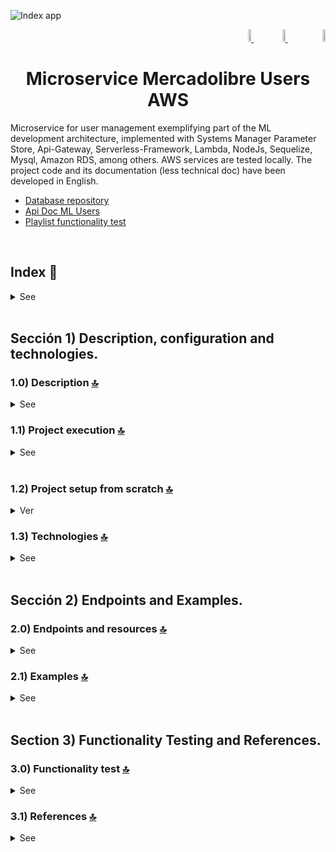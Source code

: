 
![Index app](https://github.com/andresWeitzel/Microservice_Mercadolibre_Users_AWS/blob/master/doc/assets/MicroService_Users_ML.drawio.png)

<div align="right">
    <a href="https://github.com/andresWeitzel/Microservice_Mercadolibre_Users_AWS/blob/master/translation/README.es.md" target="_blank">
      <img src="https://github.com/andresWeitzel/Microservice_Mercadolibre_Users_AWS/blob/master/doc/assets/translation/arg-flag.jpg" width="10%" height="10%" />
  </a> 
   <a href="https://github.com/andresWeitzel/Microservice_Mercadolibre_Users_AWS/blob/master/README.md" target="_blank">
      <img src="https://github.com/andresWeitzel/Microservice_Mercadolibre_Users_AWS/blob/master/doc/assets/translation/eeuu-flag.jpg" width="10%" height="10%" />
  </a>
  <a href="https://github.com/andresWeitzel/Microservice_Mercadolibre_Users_AWS/blob/master/README.md" target="_blank">
      <img src="https://github.com/andresWeitzel/Microservice_Mercadolibre_Users_AWS/blob/master/doc/assets/social-networks/yt.png" width="10%" height="5%" style = "margin-left: 10px"/>
  </a>
</div>


<div align="center">
  
# Microservice Mercadolibre Users AWS

</div>  

Microservice for user management exemplifying part of the ML development architecture, implemented with Systems Manager Parameter Store, Api-Gateway, Serverless-Framework, Lambda, NodeJs, Sequelize, Mysql, Amazon RDS, among others. AWS services are tested locally. The project code and its documentation (less technical doc) have been developed in English.

*   [Database repository](https://github.com/andresWeitzel/Microdb_MercadoLibre_Mysql)
*   [Api Doc ML Users](https://developers.mercadolibre.com.ar/es_ar/usuarios-y-aplicaciones)
*   [Playlist functionality test](https://www.youtube.com/watch?v=oLSrmqMq0Zs\&list=PLCl11UFjHurB9JzGtm5e8-yp52IcZDs5y)

<br>

## Index 📜

<details>
 <summary> See </summary>

 <br>

### Sección 1) Description, configuration and technologies.

*   [1.0) Project description.](#10-description-)
*   [1.1) Project execution.](#11-project-execution-)
*   [1.2) Project setup from scratch](#12-project-setup-from-scratch-)
*   [1.3) Technologies.](#13-technologies-)

### Sección 2) Endpoints and Examples

*   [2.0) Endpoints and resources.](#20-endpoints-and-resources-)
*   [2.1) Examples.](#21-examples-)

### Sección 3) Functionality test and references

*   [3.0) Functionality test.](#30-functionality-test-and-references-)
*   [3.1) References.](#31-references-)

<br>

</details>

<br>

## Sección 1) Description, configuration and technologies.

### 1.0) Description [🔝](#index-)

<details>
  <summary>See</summary>

 <br>

### 1.0.0) General description

* The Microservice is designed under the MVC architecture. This architecture consists of and is divided into the model layer (definition of the user table), the service layer (the connection and transactions to the db with sequelize) and the controller layer (the implemented lambdas).
* Each lambda performs the token authentication check, those that wait for a body type event check these fields and all the logic to be performed is abstracted from it to decouple functionalities together with low coupling.
* Endpoints that allow the return of more than one object according to the applied search logic are handled with pagination if required. Default pagination is applied.

### 1.0.1) Description Architecture and Operation

* The image of the AWS architecture used describes the operating flow of the microservice in a general way. Any request to the microservice starts from a client (Postman, server, etc.).
* `Step 0`: This request is received by the api-gateway and will only be validated if the correct x-api-key is found within the headers of said request.
* `Steps 1A, 1B, etc`: All these steps correspond to an endpoint with its specific resource. For ex. for getAllUsers (1A) it is http://localhost:4000/dev/users/list ....check those endpoints in [endpoints section](#section-2-endpoints-and-examples). Each lambda performs x-api-key and token checking.
* `Steps 2`: The lambdas perform the validations of the corresponding ssm with the System Manager Paramater Store... they validate token, connection values with the db, etc.
* `Steps 3`: The lambdas perform the necessary transactions and operations with the db (Mysql).
* `Clarifications`: This operation is emulated within the same network and in a local environment with the corresponding serverless plugins.

<br>

</details>

### 1.1) Project execution [🔝](#index-)

<details>
  <summary>See</summary>
<br>

* Once a work environment has been created through some IDE, we clone the project

```git
git clone https://github.com/andresWeitzel/Microservice_Mercadolibre_Users_AWS
```

* We position ourselves on the project

```git
cd 'projectName'
```

* We install the latest LTS version of [Nodejs(v18)](https://nodejs.org/en/download)
* We install the Serverless Framework globally if we have not already done so

```git
npm install -g serverless
```

* We verify the version of Serverless installed

```git
sls -v
```

* We install all the necessary packages

```git
npm i
```

* The ssm variables used in the project are maintained to simplify the project configuration process. It is recommended to add the corresponding file (serverless\_ssm.yml) to the .gitignore.
* The start script configured in the project's package.json is responsible for launching
     * The serverless-offline plugin
     * The remark-lint plugin for .md files (only --output is applied for check and autoformat without terminating the process and being able to execute the serverless script)

```json
   "scripts": {
     "check": "remark . --quiet --frail",
     "format": "remark . --quiet --frail --output",
     "format-md": "remark . --output",
     "serverless-offline": "sls offline start",
     "start": "npm run format-md && npm run serverless-offline"
   },
```

* We run the app from terminal.

```git
npm start
```

* If a message appears indicating that port 4000 is already in use, we can terminate all dependent processes and run the app again

```git
npx kill-port 4000
npm start
```

<br>

</details>
 <br>

### 1.2) Project setup from scratch [🔝](#index-)

<details>
  <summary>Ver</summary>

 <br>

* We create a work environment through some ide, after creating a folder we position ourselves on it

```git
cd 'projectName'
```

* We install the latest LTS version of [Nodejs(v18)](https://nodejs.org/en/download)
* We install the Serverless Framework globally if we have not already done so

```git
npm install -g serverless
```

* We verify the version of Serverless installed

```git
sls -v
```

* We initialize a serverles template

```git
serverless create --template aws-nodejs
```

* We initialize an npm project

```git
npm init -y
```

* We install serverless offline

```git
npm i serverless-offline --save-dev
```

* We install serverless ssm

```git
npm i serverless-offline-ssm --save-dev
```

```yml
plugins:
   - serverless-offline-ssm
   - serverless-offline

```

* We will configure a standard markdown file format for the project via [remark-lint](https://github.com/remarkjs/remark-lint#example-check-markdown-on-the-api)

```git
npm install remark-cli remark-preset-lint-consistent remark-preset-lint-recommended remark-lint-list-item-indent --save-dev

npm install remark-lint-emphasis-marker remark-lint-strong-marker --save-dev

npm install remark-lint-table-cell-padding --save-dev
```

* Then we add the configuration for the scripts from the package.json

```json
   "scripts": {
     "check": "remark . --quiet --frail",
     "format": "remark . --quiet --frail --output",
   },
```

* In my case, I want an autoformat to be applied for each execution, we execute the scripts together (only the --output is applied for check and autoformat without terminating the process and being able to execute the serverless script)

```json
   "scripts": {
     "check": "remark . --quiet --frail",
     "format": "remark . --quiet --frail --output",
     "format-md": "remark . --output",
     "serverless-offline": "sls offline start",
     "start": "npm run format-md && npm run serverless-offline"
   },
```

* Then we add the remark configs, at the end, in the package.json

```json
  "remarkConfig": {
     "settings": {
       "emphasis": "*",
       "strong": "*"
     },
     "plugins": [
        "remark-preset-lint-consistent",
       "remark-preset-lint-recommended",
       "remark-lint",
       "remark-lint-table-cell-padding",
       [
         "remark-lint-list-item-indent",
         "tab size"
       ],
       [
         "remark-lint-emphasis-marker",
         "*"
       ],
       [
         "remark-lint-strong-marker",
         "*"
       ]
     ]
   }
```

* For more information about it, visit the [official page](https://github.com/remarkjs/remark-lint#example-check-markdown-on-the-api)

* The ssm variables used in the project are maintained to simplify the project configuration process. It is recommended to add the corresponding file (serverless\_ssm.yml) to the .gitignore.

* The following script (start), configured in the project's package.json, is responsible for executing
     * The serverless-offline plugin
     * The remark-lint plugin for .md files

```json
   "scripts": {
     "check": "remark . --quiet --frail",
     "format": "remark . --quiet --frail --output",
     "format-md": "remark . --output",
     "serverless-offline": "sls offline start",
     "start": "npm run format-md && npm run serverless-offline"
   },
```

* We run the app from terminal.

```git
npm start
```

* If a message appears indicating that port 4000 is already in use, we can terminate all dependent processes and run the app again

```git
npx kill-port 4000
npm start
```

<br>

</details>

### 1.3) Technologies [🔝](#index-)

<details>
  <summary>See</summary>

 <br>

| **Technologies** | **Version** | **Purpose** |\
| ------------- | ------------- | ------------- |
| [SDK](https://www.serverless.com/framework/docs/guides/sdk/) | 4.3.2  | Automatic Module Injection for Lambdas |
| [Serverless Framework Core v3](https://www.serverless.com//blog/serverless-framework-v3-is-live) | 3.23.0 | Core Services AWS |
| [Systems Manager Parameter Store (SSM)](https://docs.aws.amazon.com/systems-manager/latest/userguide/systems-manager-parameter-store.html) | 3.0 | Management of Environment Variables |
| [Amazon Api Gateway](https://docs.aws.amazon.com/apigateway/latest/developerguide/welcome.html) | 2.0 | API Manager, Authentication, Control and Processing |
| [NodeJS](https://nodejs.org/en/) | 14.18.1  | js library |
| [Sequelize](https://sequelize.org/) | ^6.11.0 | ORM |
| [Mysql](https://www.mysql.com/) | 10.1 | SGDB |
| [XAMPP](https://www.apachefriends.org/es/index.html) | 3.2.2 | Server package |
| [VSC](https://code.visualstudio.com/docs) | 1.72.2  | IDE |
| [Postman](https://www.postman.com/downloads/) | 10.11  | http client |
| [CMD](https://learn.microsoft.com/en-us/windows-server/administration/windows-commands/cmd) | 10 | Símbolo del Sistema para linea de comandos |
| [Git](https://git-scm.com/downloads) | 2.29.1  | Version control |

</br>

| **Plugin** |
| -------------  |
| [Serverless Plugin](https://www.serverless.com/plugins/) |
| [serverless-offline](https://www.npmjs.com/package/serverless-offline) |
| [serverless-offline-ssm](https://www.npmjs.com/package/serverless-offline-ssm) |

</br>

| **Extensión** |\
| -------------  |
| Prettier - Code formatter |
| YAML - Autoformatter .yml |
| Error Lens - for errors and indent |

<br>

</details>

<br>

## Sección 2) Endpoints and Examples.

### 2.0) Endpoints and resources [🔝](#index-)

<details>
  <summary>See</summary>

### GET type operations:

*   http://localhost:4000/dev/v1/test
*   http://localhost:4000/dev/v1/db-connection
*   http://localhost:4000/dev/v1/users/list
*   http://localhost:4000/dev/v1/users/id/{user-id}
*   http://localhost:4000/dev/v1/users/country-id/{country-id}
*   http://localhost:4000/dev/v1/users/email/{email}
*   http://localhost:4000/dev/v1/users/first-name/{first-name}
*   http://localhost:4000/dev/v1/users/identification-number/{ident-number}
*   http://localhost:4000/dev/v1/users/identification-type/{ident-type}
*   http://localhost:4000/dev/v1/users/last-name/{last-name}
*   http://localhost:4000/dev/v1/users/nickname/{nickname}
*   http://localhost:4000/dev/v1/users/creation-date/{creation-date}
*   http://localhost:4000/dev/v1/users/update-date/{update-date}
*   `All endpoints are optional paginated except /test, /db-connection and /id/{user-id}}`

### POST type operations:

*   http://localhost:4000/dev/v1/users/add-user/

### PUT type operations:

*   http://localhost:4000/dev/v1/users/update-user/{user-id}

### DELETE type operations:

*   http://localhost:4000/dev/v1/users/delete-user/{user-id}

### Clarifications

* {required-value}
* Default pagination: ?page=0\&limit=5
* Optional pagination: ?page={nro}\&limit={nro}

<br>

</details>

### 2.1) Examples [🔝](#index-)

<details>
  <summary>See</summary>
<br>

### 2.1.0) Variables in Postman

| **Variable** | **Initial value** | **Current value** |\
| ------------- | ------------- | ------------- |
| base_url | http://localhost:4000/dev/ | http://localhost:4000/dev/ |
| x-api-key | f98d8cd98h73s204e3456998ecl9427j  | f98d8cd98h73s204e3456998ecl9427j |
| bearer_token | Bearer eyJhbGciOiJIUzI1NiIsInR5cCI6IkpXVCJ9.eyJzdWIiOiIxMjM0NTY3ODkwIiwibmFtZSI6IkpvaG4gRG9lIiwiaWF0IjoxNTE2MjM5MDIyfQ.SflKxwRJSMeKKF2QT4fwpMeJf36POk6yJV_adQssw5c  | Bearer eyJhbGciOiJIUzI1NiIsInR5cCI6IkpXVCJ9.eyJzdWIiOiIxMjM0NTY3ODkwIiwibmFtZSI6IkpvaG4gRG9lIiwiaWF0IjoxNTE2MjM5MDIyfQ.SflKxwRJSMeKKF2QT4fwpMeJf36POk6yJV_adQssw5c |

<br>

### 2.1.1) GET type operations

### Database connection

#### Request (GET) | Code Snippet

```postman
curl --location 'http://localhost:4000/dev/v1/db-connection' \
--header 'Authorization: Bearer eyJhbGciOiJIUzI1NiIsInR5cCI6IkpXVCJ9.eyJzdWIiOiIxMjM0NTY3ODkwIiwibmFtZSI6IkpvaG4gRG9lIiwiaWF0IjoxNTE2MjM5MDIyfQ.SflKxwRJSMeKKF2QT4fwpMeJf36POk6yJV_adQssw5c' \
--header 'Content-Type: application/json' \
--header 'x-api-key: f98d8cd98h73s204e3456998ecl9427j' \
--data ''
```

#### Response (200 OK)

```postman
{
    "message": "Connection has been established successfully."
}
```

#### Response (400 Bad Request)

```postman
{
    "message": "Bad request, check missing or malformed headers"
}
```

#### Response (400 Bad Request)

```postman
{
    "message": "Bad request, could not get the paginated list of users."
}
```

#### Response (401 Unauthorized)

```postman
{
    "message": "Not authenticated, check x_api_key and Authorization"
}
```

#### Response (500 Internal Server Error)

```postman
{
    "message": "Error in connection lambda. Caused by Error: throw a new error to check for the exception caught by lambda"
}
```

#### Other responses

<br>

### Get Paged Users

#### Request (GET) | Code Snippet

```postman
curl --location 'http://localhost:4000/dev/v1/users/list?page=0&limit=2' \
--header 'Authorization: Bearer eyJhbGciOiJIUzI1NiIsInR5cCI6IkpXVCJ9.eyJzdWIiOiIxMjM0NTY3ODkwIiwibmFtZSI6IkpvaG4gRG9lIiwiaWF0IjoxNTE2MjM5MDIyfQ.SflKxwRJSMeKKF2QT4fwpMeJf36POk6yJV_adQssw5c' \
--header 'Content-Type: application/json' \
--header 'x-api-key: f98d8cd98h73s204e3456998ecl9427j' \
--data ''
```

#### Response (200 OK)

```postman
{
    "message": [
        {
            "id": 3,
            "nickname": "HECTOR SS G",
            "first_name": "Hector",
            "last_name": "Gomez",
            "email": "hectorGomez78@gmail.com",
            "identification_type": "DNI",
            "identification_number": "2172265827",
            "country_id": "AR",
            "creation_date": "2023-03-20 21:02:33",
            "update_date": "2023-03-20 21:02:33"
        },
        {
            "id": 4,
            "nickname": "GABRIELA JIMENEZ",
            "first_name": "Gabriela",
            "last_name": "Jimenez",
            "email": "gabriela.consultas@hotmail.com",
            "identification_type": "DNI",
            "identification_number": "410871223",
            "country_id": "AR",
            "creation_date": "2023-03-20 21:02:33",
            "update_date": "2023-03-20 21:02:33"
        }
    ]
}
```

#### Response (400 Bad Request)

```postman
{
    "message": "Bad request, check missing or malformed headers"
}
```

#### Response (400 Bad Request)

```postman
{
    "message": "Bad request, could not get the paginated list of users."
}
```

#### Response (401 Unauthorized)

```postman
{
    "message": "Not authenticated, check x_api_key and Authorization"
}
```

#### Response (500 Internal Server Error)

```postman
{
    "message": "ECONNREFUSED. An error has occurred with the connection or query to the database. Verify that it is active or available"
}
```

#### Response (500 Internal Server Error)

```postman
{
    "message": "ERROR. An error has occurred in the process operations and queries with the database Caused by SequelizeConnectionRefusedError: connect ECONNREFUSED 127.0.0.1:3306."
}
```

#### Response (500 Internal Server Error)

```postman
{
    "message": "Error in getAll lambda. Caused by Error: throw a new error to check for the exception caught by lambda"
}
```

#### Other responses

<br>

### Get a User based on their id

#### Request (GET) | Code Snippet

```postman
curl --location 'http://localhost:4000/dev/v1/users/id/4' \
--header 'Authorization: Bearer eyJhbGciOiJIUzI1NiIsInR5cCI6IkpXVCJ9.eyJzdWIiOiIxMjM0NTY3ODkwIiwibmFtZSI6IkpvaG4gRG9lIiwiaWF0IjoxNTE2MjM5MDIyfQ.SflKxwRJSMeKKF2QT4fwpMeJf36POk6yJV_adQssw5c' \
--header 'Content-Type: application/json' \
--header 'x-api-key: f98d8cd98h73s204e3456998ecl9427j'
```

#### Response (200 OK)

```postman
{
    "message": {
        "id": 4,
        "nickname": "GABRIELA JIMENEZ",
        "first_name": "Gabriela",
        "last_name": "Jimenez",
        "email": "gabriela.consultas@hotmail.com",
        "identification_type": "DNI",
        "identification_number": "410871223",
        "country_id": "AR",
        "creation_date": "2023-03-20 21:02:33",
        "update_date": "2023-03-20 21:02:33"
    }
}
```

#### Response (400 Bad Request)

```postman
{
    "message": "Bad request, check missing or malformed headers"
}
```

#### Response (400 Bad Request)

```postman
{
    "message": "Bad request, could not fetch user based on id."
}
```

#### Response (400 Bad Request)

```postman
{
    "message": "Bad request, the id passed as a parameter is not valid."
}
```

#### Response (401 Unauthorized)

```postman
{
    "message": "Not authenticated, check x_api_key and Authorization"
}
```

#### Response (500 Internal Server Error)

```postman
{
    "message": "ECONNREFUSED. An error has occurred with the connection or query to the database. Verify that it is active or available"
}
```

#### Response (500 Internal Server Error)

```postman
{
    "message": "ERROR. An error has occurred in the process operations and queries with the database Caused by SequelizeConnectionRefusedError: connect ECONNREFUSED 127.0.0.1:3306."
}
```

#### Response (500 Internal Server Error)

```postman
{
    "message": "Error in getById lambda. Caused by Error: throw a new error to check for the exception caught by lambda"
}
```

#### Other responses

<br>

### Get paginated list of Users according to their country-id

#### Request (GET) | Code Snippet

```postman
curl --location 'http://localhost:4000/dev/v1/users/country-id/AR?page=0&limit=3' \
--header 'Authorization: Bearer eyJhbGciOiJIUzI1NiIsInR5cCI6IkpXVCJ9.eyJzdWIiOiIxMjM0NTY3ODkwIiwibmFtZSI6IkpvaG4gRG9lIiwiaWF0IjoxNTE2MjM5MDIyfQ.SflKxwRJSMeKKF2QT4fwpMeJf36POk6yJV_adQssw5c' \
--header 'Content-Type: application/json' \
--header 'x-api-key: f98d8cd98h73s204e3456998ecl9427j' \
--data ''
```

#### Response

```postman
{
    "message": [
        {
            "id": 3,
            "nickname": "HECTOR SS G",
            "first_name": "Hector",
            "last_name": "Gomez",
            "email": "hectorGomez78@gmail.com",
            "identification_type": "DNI",
            "identification_number": "2172265827",
            "country_id": "AR",
            "creation_date": "2023-03-20 21:02:33",
            "update_date": "2023-03-20 21:02:33"
        },
        {
            "id": 4,
            "nickname": "GABRIELA JIMENEZ",
            "first_name": "Gabriela",
            "last_name": "Jimenez",
            "email": "gabriela.consultas@hotmail.com",
            "identification_type": "DNI",
            "identification_number": "410871223",
            "country_id": "AR",
            "creation_date": "2023-03-20 21:02:33",
            "update_date": "2023-03-20 21:02:33"
        },
        {
            "id": 5,
            "nickname": "GUSTA G K",
            "first_name": "Gustavo",
            "last_name": "Gomez",
            "email": "gustavo_andaluz@gmail.com",
            "identification_type": "PASAPORTE",
            "identification_number": "748000221",
            "country_id": "AR",
            "creation_date": "2023-03-20 21:02:33",
            "update_date": "2023-03-20 21:02:33"
        }
    ]
}
```

#### Response (400 Bad Request)

```postman
{
    "message": "Bad request, check missing or malformed headers"
}
```

#### Response (400 Bad Request)

```postman
{
    "message": "Bad request, could not get paginated list of users according to country id. Try again."
}
```

#### Response (400 Bad Request)

```postman
{
    "message": "Bad request, the country id passed as a parameter is not valid."
}
```

#### Response (401 Unauthorized)

```postman
{
    "message": "Not authenticated, check x_api_key and Authorization"
}
```

#### Response (500 Internal Server Error)

```postman
{
    "message": "ECONNREFUSED. An error has occurred with the connection or query to the database. Verify that it is active or available"
}
```

#### Response (500 Internal Server Error)

```postman
{
    "message": "ERROR. An error has occurred in the process operations and queries with the database Caused by SequelizeConnectionRefusedError: connect ECONNREFUSED 127.0.0.1:3306."
}
```

#### Response (500 Internal Server Error)

```postman
{
    "message": "Error in getLikeCountryId lambda. Caused by Error: throw a new error to check for the exception caught by lambda"
}
```

#### Other responses

<br>

*   OTHER GET OPERATIONS (SEE POSTMAN COLLECTION)

### 2.1.2) POST type operations

### Add a User

#### Request (POST) | code snippet

```postman
curl --location 'http://localhost:4000/dev/v1/users/add-user/' \
--header 'Authorization: Bearer eyJhbGciOiJIUzI1NiIsInR5cCI6IkpXVCJ9.eyJzdWIiOiIxMjM0NTY3ODkwIiwibmFtZSI6IkpvaG4gRG9lIiwiaWF0IjoxNTE2MjM5MDIyfQ.SflKxwRJSMeKKF2QT4fwpMeJf36POk6yJV_adQssw5c' \
--header 'Content-Type: application/json' \
--header 'x-api-key: f98d8cd98h73s204e3456998ecl9427j' \
--data-raw '   {
            "nickname": "VALE18BNX",
            "first_name": "Valeria",
            "last_name": "Castro",
            "email": "vale_18_nnbs@gmail.com",
            "identification_type": "DNI",
            "identification_number": "3987261233",
            "country_id": "AR12"
        }'
```

#### Response (200 OK)

```postman
{
    "message": {
        "id": null,
        "nickname": "VALE18BNX",
        "first_name": "Valeria",
        "last_name": "Castro",
        "email": "vale_18_nnbs@gmail.com",
        "identification_type": "DNI",
        "identification_number": "3987261233",
        "country_id": "AR12",
        "creation_date": "2023-06-28T16:46:31.000Z",
        "update_date": "2023-06-28T16:46:31.000Z"
    }
}
```

#### Response (400 Bad Request)

```postman
{
    "message": "Bad request, check missing or malformed headers"
}
```

#### Response (400 Bad Request)

```postman
{
    "message": "Bad request, check request attributes. Missing or incorrect. CHECK: nickname, first_name and last_name (required|string|minLength:4|maxLength:50), email (required|string|minLength:10|maxLength:100), identification_type and identification_number (required|string|minLength:6|maxLength:20), country_id (required|string|minLength:2|maxLength:5)"
}
```

#### Response (400 Bad Request)

```postman
{
    "message": "Bad request, could not add user.CHECK: The first_name next together the last_name should be uniques. The identification_type next together the identification_number should be uniques."
}
```

#### Response (401 Unauthorized)

```postman
{
    "message": "Not authenticated, check x_api_key and Authorization"
}
```

#### Response (500 Internal Server Error)

```postman
{
    "message": "ECONNREFUSED. An error has occurred with the connection or query to the database. CHECK: The first_name next together the last_name should be uniques. The identification_type next together the identification_number should be uniques."
}
```

#### Response (500 Internal Server Error)

```postman
{
    "message": "ERROR. An error has occurred in the process operations and queries with the database Caused by SequelizeConnectionRefusedError: connect ECONNREFUSED 127.0.0.1:3306."
}
```

#### Response (500 Internal Server Error)

```postman
{
    "message": "Error in addUser lambda. Caused by Error: throw a new error to check for the exception caught by lambda"
}
```

#### Other responses

<br>

### 2.1.3) PUT type operations

### Edit a User

#### Request (PUT) | Code

```postman
curl --location --request PUT 'http://localhost:4000/dev/v1/users/update-user/26' \
--header 'Authorization: Bearer eyJhbGciOiJIUzI1NiIsInR5cCI6IkpXVCJ9.eyJzdWIiOiIxMjM0NTY3ODkwIiwibmFtZSI6IkpvaG4gRG9lIiwiaWF0IjoxNTE2MjM5MDIyfQ.SflKxwRJSMeKKF2QT4fwpMeJf36POk6yJV_adQssw5c' \
--header 'Content-Type: application/json' \
--header 'x-api-key: f98d8cd98h73s204e3456998ecl9427j' \
--data-raw '     {
            "nickname": "VALE18BNX EDITED",
            "first_name": "Valeria EDITED",
            "last_name": "Castro",
            "email": "vale_18_nnbs@gmail.com",
            "identification_type": "DNI",
            "identification_number": "3987261233",
            "country_id": "AR12",
            "creation_date": "2023-06-28 16:46:31",
            "update_date": "2023-06-28 16:46:31"
        }'
```

#### Response (200 OK)

```postman
{
    "message": {
        "id": 26,
        "nickname": "VALE18BNX EDITED",
        "first_name": "Valeria EDITED",
        "last_name": "Castro",
        "email": "vale_18_nnbs@gmail.com",
        "identification_type": "DNI",
        "identification_number": "3987261233",
        "country_id": "AR12",
        "creation_date": "2023-06-28 19:46:31",
        "update_date": "2023-06-28 16:53:17"
    }
}
```

#### Response (400 Bad Request)

```postman
{
    "message": "Bad request, check missing or malformed headers"
}
```

#### Response (400 Bad Request)

```postman
{
    "message": "Bad request, check request attributes and object to update"
}
```

#### Response (400 Bad Request)

```postman
{
    "message": "Bad request, could not add user.CHECK: The first_name next together the last_name should be uniques. The identification_type next together the identification_number should be uniques."
}
```

#### Response (401 Unauthorized)

```postman
{
    "message": "Not authenticated, check x_api_key and Authorization"
}
```

#### Response (500 Internal Server Error)

```postman
{
    "message": "ECONNREFUSED. An error has occurred with the connection or query to the database. CHECK: The first_name next together the last_name should be uniques. The identification_type next together the identification_number should be uniques."
}
```

#### Response (500 Internal Server Error)

```postman
{
    "message": "ERROR. An error has occurred in the process operations and queries with the database Caused by SequelizeConnectionRefusedError: connect ECONNREFUSED 127.0.0.1:3306."
}
```

#### Response (500 Internal Server Error)

```postman
{
    "message": "Error in updateUser lambda. Caused by Error: throw a new error to check for the exception caught by lambda"
}
```

<br>

### 2.1.4) DELETE type operations

### Delete a User

#### Request (DELETE) | Code snippet

```postman
curl --location --request DELETE 'http://localhost:4000/dev/v1/users/delete-user/26' \
--header 'Authorization: Bearer eyJhbGciOiJIUzI1NiIsInR5cCI6IkpXVCJ9.eyJzdWIiOiIxMjM0NTY3ODkwIiwibmFtZSI6IkpvaG4gRG9lIiwiaWF0IjoxNTE2MjM5MDIyfQ.SflKxwRJSMeKKF2QT4fwpMeJf36POk6yJV_adQssw5c' \
--header 'Content-Type: application/json' \
--header 'x-api-key: f98d8cd98h73s204e3456998ecl9427j' \
--data ''
```

#### Response (200 OK)

```postman
{
    "message": "User has been deleted successfully."
}
```

#### Response (400 Bad Request)

```postman
{
    "message": "Bad request, check missing or malformed headers"
}
```

#### Response (400 Bad Request)

```postman
{
    "message": "Bad request, a non-existent user cannot be deleted. Operation not allowed"
}
```

#### Response (401 Unauthorized)

```postman
{
    "message": "Not authenticated, check x_api_key and Authorization"
}
```

#### Response (500 Internal Server Error)

```postman
{
    "message": "ECONNREFUSED. An error has occurred with the connection or query to the database. CHECK: The first_name next together the last_name should be uniques. The identification_type next together the identification_number should be uniques."
}
```

#### Response (500 Internal Server Error)

```postman
{
    "message": "ERROR. An error has occurred in the process operations and queries with the database Caused by SequelizeConnectionRefusedError: connect ECONNREFUSED 127.0.0.1:3306."
}
```

#### Response (500 Internal Server Error)

```postman
{
    "message": "Error in deleteUser lambda. Caused by Error: throw a new error to check for the exception caught by lambda"
}
```

<br>

</details>

<br>

## Section 3) Functionality Testing and References.

### 3.0) Functionality test [🔝](#index-)

<details>
  <summary>See</summary>

<br>

#### Types of operations | [See](https://www.youtube.com/playlist?list=PLCl11UFjHurB9JzGtm5e8-yp52IcZDs5y)

![Index app](https://github.com/andresWeitzel/Microservice_Mercadolibre_Users_AWS/blob/master/doc/assets/playlist.png)

<br>

</details>

### 3.1) References [🔝](#índice-)

<details>
  <summary>See</summary>

 <br>

#### Configuration

* [How to use Sequelize with Node.js and MySQL](https://jasonwatmore.com/post/2022/06/26/nodejs-mysql-connect-to-mysql-database-with-sequelize-mysql2)
* [Recommended Video Tutorial](https://www.youtube.com/watch?v=im7THL67z0c)

#### Tools

* [AWS Design Tool app.diagrams.net](https://app.diagrams.net/?splash=0\&libs=aws4)

#### Sequelize

* [Models and Operators](https://sequelize.org/docs/v6/core-concepts/model-querying-basics/)

#### Free market

* [Users and applications](https://developers.mercadolibre.com.ar/es_ar/usuarios-y-aplicaciones)
* [Description of users](https://developers.mercadolibre.com.ar/es_ar/producto-consulta-usuarios)

#### Swagger with Serverless

* [Autoswagger](https://www.npmjs.com/package/serverless-auto-swagger)
* [Documentation serverless api](https://levelup.gitconnected.com/documenting-your-serverless-solutions-509f1928564b)

#### Open Apiv3 with Serverless

* [serverless open api ](https://www.serverless.com/plugins/serverless-openapi-documentation)

#### API Gateway

* [Best Api-Gateway Practices](https://docs.aws.amazon.com/whitepapers/latest/best-practices-api-gateway-private-apis-integration/rest-api.html)
* [Creating Custom Api-keys](https://towardsaws.com/protect-your-apis-by-creating-api-keys-using-serverless-framework-fe662ad37447)
* [Gateway Api properties configuration](https://www.serverless.com/framework/docs/providers/aws/guide/serverless.yml)

#### Serverless frameworks

* [Plugins](https://www.serverless.com/plugins)

#### Libraries/Plugins

* [Field validation](https://www.npmjs.com/package/node-input-validator)
* [serverless-offline-ssm](https://www.serverless.com/plugins/serverless-offline-ssm)
* [serverless open api ](https://www.serverless.com/plugins/serverless-openapi-documentation)

<br>

</details>
